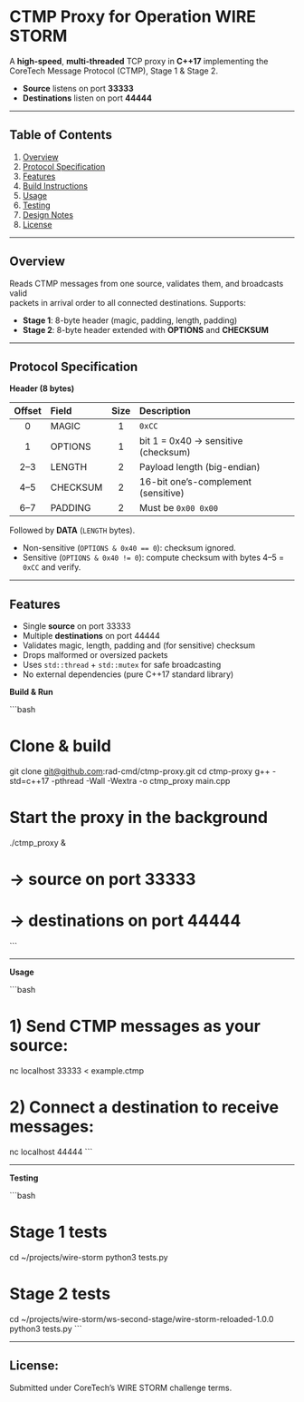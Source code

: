 # CTMP Proxy for Operation WIRE STORM

A **high-speed**, **multi-threaded** TCP proxy in **C++17** implementing the  
CoreTech Message Protocol (CTMP), Stage 1 & Stage 2.  

- **Source** listens on port **33333**  
- **Destinations** listen on port **44444**  

---

## Table of Contents

1. [Overview](#overview)  
2. [Protocol Specification](#protocol-specification)  
3. [Features](#features)  
4. [Build Instructions](#build-instructions)  
5. [Usage](#usage)  
6. [Testing](#testing)  
7. [Design Notes](#design-notes)  
8. [License](#license)  

---

## Overview

Reads CTMP messages from one source, validates them, and broadcasts valid  
packets in arrival order to all connected destinations. Supports:

- **Stage 1**: 8-byte header (magic, padding, length, padding)  
- **Stage 2**: 8-byte header extended with **OPTIONS** and **CHECKSUM**  

---

## Protocol Specification

**Header (8 bytes)**

| Offset | Field     | Size | Description                             |
|:------:|:----------|:----:|:----------------------------------------|
| 0      | MAGIC     | 1    | `0xCC`                                  |
| 1      | OPTIONS   | 1    | bit 1 = 0x40 → sensitive (checksum)     |
| 2–3    | LENGTH    | 2    | Payload length (big-endian)             |
| 4–5    | CHECKSUM  | 2    | 16-bit one’s-complement (sensitive)     |
| 6–7    | PADDING   | 2    | Must be `0x00 0x00`                     |

Followed by **DATA** (`LENGTH` bytes).

- Non-sensitive (`OPTIONS & 0x40 == 0`): checksum ignored.  
- Sensitive (`OPTIONS & 0x40 != 0`): compute checksum with bytes 4–5 = `0xCC` and verify.

---

## Features

- Single **source** on port 33333  
- Multiple **destinations** on port 44444  
- Validates magic, length, padding and (for sensitive) checksum  
- Drops malformed or oversized packets  
- Uses `std::thread` + `std::mutex` for safe broadcasting  
- No external dependencies (pure C++17 standard library)  

**Build & Run**

\`\`\`bash
# Clone & build
git clone git@github.com:rad-cmd/ctmp-proxy.git
cd ctmp-proxy
g++ -std=c++17 -pthread -Wall -Wextra -o ctmp_proxy main.cpp

# Start the proxy in the background
./ctmp_proxy &
#   → source on port 33333
#   → destinations on port 44444
\`\`\`

---

**Usage**

\`\`\`bash
# 1) Send CTMP messages as your source:
nc localhost 33333 < example.ctmp

# 2) Connect a destination to receive messages:
nc localhost 44444
\`\`\`

---

**Testing**

\`\`\`bash
# Stage 1 tests
cd ~/projects/wire-storm
python3 tests.py

# Stage 2 tests
cd ~/projects/wire-storm/ws-second-stage/wire-storm-reloaded-1.0.0
python3 tests.py
\`\`\`

---


## License:
Submitted under CoreTech’s WIRE STORM challenge terms.

